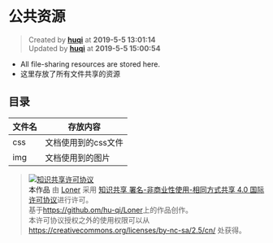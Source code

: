 公共资源
===

> Created by **[huqi](https://github.com/hu-qi)** at **2019-5-5 13:01:14**  
> Updated by **[huqi](https://github.com/hu-qi)** at **2019-5-5 15:00:54** 
* All file-sharing resources are stored here.
* 这里存放了所有文件共享的资源

## 目录

| 文件名 | 存放内容            |
| ------ | ------------------- |
| css    | 文档使用到的css文件 |
| img    | 文档使用到的图片    |

> <a rel="license" href="http://creativecommons.org/licenses/by-nc-sa/4.0/"><img alt="知识共享许可协议" style="border-width:0" src="https://i.creativecommons.org/l/by-nc-sa/4.0/88x31.png" /></a><br /><a xmlns:dct="http://purl.org/dc/terms/" property="dct:title">本作品</a> 由 <a xmlns:cc="http://creativecommons.org/ns#" href="https://github.com/hu-qi/Loner" property="cc:attributionName" rel="cc:attributionURL">Loner</a> 采用 <a rel="license" href="http://creativecommons.org/licenses/by-nc-sa/4.0/">知识共享 署名-非商业性使用-相同方式共享 4.0 国际 许可协议</a>进行许可。<br />基于<a xmlns:dct="http://purl.org/dc/terms/" href="https://github.com/hu-qi/Loner" rel="dct:source">https://github.om/hu-qi/Loner</a>上的作品创作。<br />本许可协议授权之外的使用权限可以从 <a xmlns:cc="http://creativecommons.org/ns#" href="https://creativecommons.org/licenses/by-nc-sa/2.5/cn/" rel="cc:morePermissions">https://creativecommons.org/licenses/by-nc-sa/2.5/cn/</a> 处获得。
